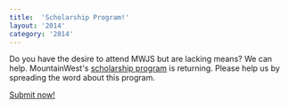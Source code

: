 ```yaml
---
title:  'Scholarship Program!'
layout: '2014'
category: '2014'
---
```

Do you have the desire to attend MWJS but are lacking means? We can help. MountainWest's [scholarship program](/2014/scholarships) is returning. Please help us by spreading the word about this program.

<p><a class="button" href="https://mwrc.wufoo.com/forms/m2nzlna1u6601s/" onclick="window.open(this.href,  null, 'height=993, width=680, toolbar=0, location=0, status=1, scrollbars=1, resizable=1'); return false">Submit now!</a></p>
